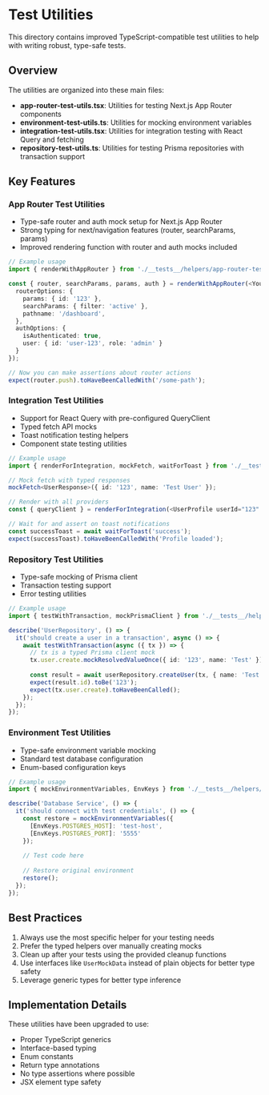 # Test Utilities

This directory contains improved TypeScript-compatible test utilities to help with writing robust, type-safe tests.

## Overview

The utilities are organized into these main files:

- **app-router-test-utils.tsx**: Utilities for testing Next.js App Router components
- **environment-test-utils.ts**: Utilities for mocking environment variables
- **integration-test-utils.tsx**: Utilities for integration testing with React Query and fetching
- **repository-test-utils.ts**: Utilities for testing Prisma repositories with transaction support

## Key Features

### App Router Test Utilities

- Type-safe router and auth mock setup for Next.js App Router
- Strong typing for next/navigation features (router, searchParams, params)
- Improved rendering function with router and auth mocks included

```typescript
// Example usage
import { renderWithAppRouter } from './__tests__/helpers/app-router-test-utils';

const { router, searchParams, params, auth } = renderWithAppRouter(<YourComponent />, {
  routerOptions: {
    params: { id: '123' },
    searchParams: { filter: 'active' },
    pathname: '/dashboard',
  },
  authOptions: {
    isAuthenticated: true,
    user: { id: 'user-123', role: 'admin' }
  }
});

// Now you can make assertions about router actions
expect(router.push).toHaveBeenCalledWith('/some-path');
```

### Integration Test Utilities

- Support for React Query with pre-configured QueryClient
- Typed fetch API mocks
- Toast notification testing helpers
- Component state testing utilities

```typescript
// Example usage
import { renderForIntegration, mockFetch, waitForToast } from './__tests__/helpers/integration-test-utils';

// Mock fetch with typed responses
mockFetch<UserResponse>({ id: '123', name: 'Test User' });

// Render with all providers
const { queryClient } = renderForIntegration(<UserProfile userId="123" />);

// Wait for and assert on toast notifications
const successToast = await waitForToast('success');
expect(successToast).toHaveBeenCalledWith('Profile loaded');
```

### Repository Test Utilities

- Type-safe mocking of Prisma client
- Transaction testing support
- Error testing utilities

```typescript
// Example usage
import { testWithTransaction, mockPrismaClient } from './__tests__/helpers/repository-test-utils';

describe('UserRepository', () => {
  it('should create a user in a transaction', async () => {
    await testWithTransaction(async ({ tx }) => {
      // tx is a typed Prisma client mock
      tx.user.create.mockResolvedValueOnce({ id: '123', name: 'Test' });
      
      const result = await userRepository.createUser(tx, { name: 'Test' });
      expect(result.id).toBe('123');
      expect(tx.user.create).toHaveBeenCalled();
    });
  });
});
```

### Environment Test Utilities

- Type-safe environment variable mocking
- Standard test database configuration
- Enum-based configuration keys

```typescript
// Example usage
import { mockEnvironmentVariables, EnvKeys } from './__tests__/helpers/environment-test-utils';

describe('Database Service', () => {
  it('should connect with test credentials', () => {
    const restore = mockEnvironmentVariables({
      [EnvKeys.POSTGRES_HOST]: 'test-host',
      [EnvKeys.POSTGRES_PORT]: '5555'
    });
    
    // Test code here
    
    // Restore original environment
    restore();
  });
});
```

## Best Practices

1. Always use the most specific helper for your testing needs
2. Prefer the typed helpers over manually creating mocks
3. Clean up after your tests using the provided cleanup functions
4. Use interfaces like `UserMockData` instead of plain objects for better type safety
5. Leverage generic types for better type inference

## Implementation Details

These utilities have been upgraded to use:

- Proper TypeScript generics
- Interface-based typing
- Enum constants
- Return type annotations
- No type assertions where possible
- JSX element type safety